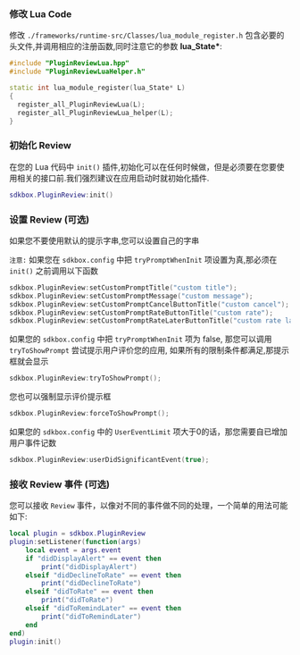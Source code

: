### 修改 Lua Code
修改 `./frameworks/runtime-src/Classes/lua_module_register.h` 包含必要的头文件,并调用相应的注册函数,同时注意它的参数 __lua_State*__:
```cpp
#include "PluginReviewLua.hpp"
#include "PluginReviewLuaHelper.h"
```
```cpp
static int lua_module_register(lua_State* L)
{
  register_all_PluginReviewLua(L);
  register_all_PluginReviewLua_helper(L);
}
```

### 初始化 Review
在您的 Lua 代码中 `init()` 插件,初始化可以在任何时候做，但是必须要在您要使用相关的接口前.我们强烈建议在应用启动时就初始化插件.
```lua
sdkbox.PluginReview:init()
```

### 设置 Review (可选)
如果您不要使用默认的提示字串,您可以设置自己的字串

`注意:` 如果您在 `sdkbox.config` 中把 `tryPromptWhenInit` 项设置为真,那必须在 `init()` 之前调用以下函数
```cpp
sdkbox.PluginReview:setCustomPromptTitle("custom title");
sdkbox.PluginReview:setCustomPromptMessage("custom message");
sdkbox.PluginReview:setCustomPromptCancelButtonTitle("custom cancel");
sdkbox.PluginReview:setCustomPromptRateButtonTitle("custom rate");
sdkbox.PluginReview:setCustomPromptRateLaterButtonTitle("custom rate later");
```

如果您的 `sdkbox.config` 中把 `tryPromptWhenInit` 项为 false, 那您可以调用 `tryToShowPrompt` 尝试提示用户评价您的应用,
如果所有的限制条件都满足,那提示框就会显示
```cpp
sdkbox.PluginReview:tryToShowPrompt();
```

您也可以强制显示评价提示框
```cpp
sdkbox.PluginReview:forceToShowPrompt();
```

如果您的 `sdkbox.config` 中的 `UserEventLimit` 项大于0的话，那您需要自已增加用户事件记数
```cpp
sdkbox.PluginReview:userDidSignificantEvent(true);
```

### 接收 Review 事件 (可选)
您可以接收 `Review` 事件，以像对不同的事件做不同的处理，一个简单的用法可能如下:
```lua
local plugin = sdkbox.PluginReview
plugin:setListener(function(args)
    local event = args.event
    if "didDisplayAlert" == event then
        print("didDisplayAlert")
    elseif "didDeclineToRate" == event then
        print("didDeclineToRate")
    elseif "didToRate" == event then
        print("didToRate")
    elseif "didToRemindLater" == event then
        print("didToRemindLater")
    end
end)
plugin:init()
```
